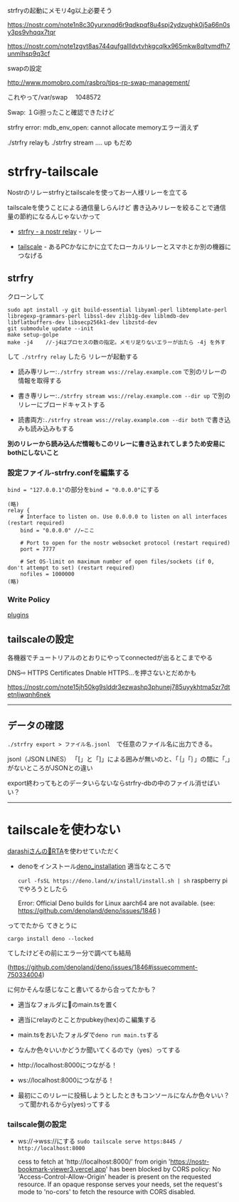 strfryの起動にメモリ4g以上必要そう

https://nostr.com/note1n8c30yurxnqd6r9qdkpqf8u4spj2ydzughk0j5a66n0sy3ps9vhqqx7tqr

https://nostr.com/note1zgvt8as744qufgallldvtvhkgcqlkx965mkw8qltvmdfh7unmlhsp9q3cf

swapの設定

http://www.momobro.com/rasbro/tips-rp-swap-management/

これやって/var/swap 　1048572

Swap: １Gi担ったこと確認できたけど

strfry error: mdb_env_open: cannot allocate memoryエラー消えず

./strfry relayも
./strfry stream .... up もだめ


# strfry-tailscale
Nostrのリレーstrfryとtailscaleを使ってお一人様リレーを立てる

tailscaleを使うことによる通信量しらんけど
書き込みリレーを絞ることで通信量の節約になるんじゃないかって


- [strfry - a nostr relay](https://github.com/hoytech/strfry) - リレー

- [tailscale](https://tailscale.com/) - あるPCかなにかに立てたローカルリレーとスマホとか別の機器につなげる


## strfry

クローンして
```
sudo apt install -y git build-essential libyaml-perl libtemplate-perl libregexp-grammars-perl libssl-dev zlib1g-dev liblmdb-dev libflatbuffers-dev libsecp256k1-dev libzstd-dev
git submodule update --init
make setup-golpe
make -j4    //-j4はプロセスの数の指定。メモリ足りないエラーが出たら -4j を外す
```
して
`./strfry relay`
したら
リレーが起動する

- 読み専リレー:`./strfry stream wss://relay.example.com`
で別のリレーの情報を取得する

- 書き専リレー:`./strfry stream wss://relay.example.com --dir up`
で別のリレーにブロードキャストする

- 読書両方:`./strfry stream wss://relay.example.com --dir both`
で書き込みも読み込みもする

**別のリレーから読み込んだ情報もこのリレーに書き込まれてしまうため安易にbothにしないこと**



### 設定ファイル-strfry.confを編集する

`bind = "127.0.0.1"`の部分を`bind = "0.0.0.0"`にする

```
(略)
relay {
    # Interface to listen on. Use 0.0.0.0 to listen on all interfaces (restart required)
    bind = "0.0.0.0" //←ここ

    # Port to open for the nostr websocket protocol (restart required)
    port = 7777

    # Set OS-limit on maximum number of open files/sockets (if 0, don't attempt to set) (restart required)
    nofiles = 1000000
(略)
```

### Write Policy
[plugins](https://github.com/hoytech/strfry/blob/master/docs/plugins.md)

## tailscaleの設定
各機器でチュートリアルのとおりにやってconnectedが出るとこまでやる

DNS⇨
HTTPS Certificates Dnable HTTPS...を押さないとだめかも

https://nostr.com/note15jh50kg9slddr3ezwashp3phunej785uyykhtma5zr7dtetnljwqnh6nek


----
## データの確認
``./strfry export > ファイル名.jsonl``　で任意のファイル名に出力できる。

jsonl（JSON LINES）
「[」と「]」による囲みが無いのと、「｛」「｝」の間に「,」がないところがJSONとの違い

export終わってもとのデータいらないならstrfry-dbの中のファイル消せばいい？


----------
# tailscaleを使わない
[darashiさんの🥦RTA](https://gist.github.com/darashi/0173182e2740a56985a871440c465df2)を使わせていただく

- denoをインストール[deno_installation](https://deno.land/manual@v1.35.3/getting_started/installation)
  適当なところで

  ```curl -fsSL https://deno.land/x/install/install.sh | sh```
  raspberry pi でやろうとしたら

  Error: Official Deno builds for Linux aarch64 are not available. (see: https://github.com/denoland/deno/issues/1846 )

ってでたから
てきとうに

```cargo install deno --locked```

てしたけどその前にエラー分で調べても結局

(https://github.com/denoland/deno/issues/1846#issuecomment-750334004)

に何かそんな感じなこと書いてるから合ってたかも？




- 適当なフォルダに🥦のmain.tsを置く

- 適当にrelayのとことかpubkey(hex)のこ編集する

- main.tsをおいたフォルダで```deno run main.ts```する

- なんか色々いいかどうか聞いてくるのでy（yes）ってする

- http://localhost:8000につながる！

- ws://localhost:8000につながる！

- 最初にこのリレーに投稿しようとしたときもコンソールになんか色々いい？って聞かれるからy(yes)ってする


### tailscale側の設定
- ws://→wss://にする
 ```sudo tailscale serve https:8445 / http://localhost:8000```
 


  cess to fetch at 'http://localhost:8000/' from origin 'https://nostr-bookmark-viewer3.vercel.app' has been blocked by CORS policy: No 'Access-Control-Allow-Origin' header is present on the requested resource. If an opaque response serves your needs, set the request's mode to 'no-cors' to fetch the resource with CORS disabled.
